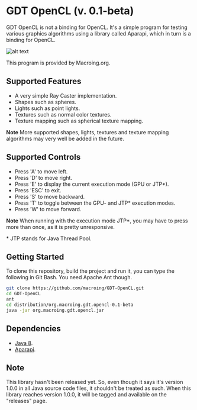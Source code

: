 GDT OpenCL (v. 0.1-beta)
========================
GDT OpenCL is not a binding for OpenCL. It's a simple program for testing various graphics algorithms using a library called Aparapi, which in turn is a binding for OpenCL.

![alt text](https://github.com/macroing/GDT-OpenCL/blob/master/images/OpenCL_RayCaster_500_Spheres_with_Shading_and_Texture_Mapping.png "Ray Caster")

This program is provided by Macroing.org.

Supported Features
------------------
* A very simple Ray Caster implementation.
* Shapes such as spheres.
* Lights such as point lights.
* Textures such as normal color textures.
* Texture mapping such as spherical texture mapping.

**Note** More supported shapes, lights, textures and texture mapping algorithms may very well be added in the future.

Supported Controls
------------------
* Press 'A' to move left.
* Press 'D' to move right.
* Press 'E' to display the current execution mode (GPU or JTP*).
* Press 'ESC' to exit.
* Press 'S' to move backward.
* Press 'T' to toggle between the GPU- and JTP* execution modes.
* Press 'W' to move forward.

**Note** When running with the execution mode JTP*, you may have to press more than once, as it is pretty unresponsive.

\* JTP stands for Java Thread Pool.

Getting Started
---------------
To clone this repository, build the project and run it, you can type the following in Git Bash. You need Apache Ant though.
```bash
git clone https://github.com/macroing/GDT-OpenCL.git
cd GDT-OpenCL
ant
cd distribution/org.macroing.gdt.opencl-0.1-beta
java -jar org.macroing.gdt.opencl.jar
```

Dependencies
------------
 - [Java 8](http://www.java.com).
 - [Aparapi](https://github.com/aparapi/aparapi).

Note
----
This library hasn't been released yet. So, even though it says it's version 1.0.0 in all Java source code files, it shouldn't be treated as such. When this library reaches version 1.0.0, it will be tagged and available on the "releases" page.
